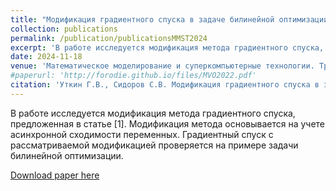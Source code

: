 ```yaml
---
title: "Модификация градиентного спуска в задаче билинейной оптимизации"
collection: publications
permalink: /publication/publicationsMMST2024
excerpt: 'В работе исследуется модификация метода градиентного спуска, предложенная в статье [1]. Модификация метода основывается на учете асинхронной сходимости переменных. Градиентный спуск с рассматриваемой модификацией проверяется на примере задачи билинейной оптимизации.'
date: 2024-11-18
venue: 'Математическое моделирование и суперкомпьютерные технологии. Труды XXIV Международной конференции (Н. Новгород, 18–21 ноября 2024 г.)'
#paperurl: 'http://forodie.github.io/files/MVO2022.pdf'
citation: 'Уткин Г.В., Сидоров С.В. Модификация градиентного спуска в задаче билинейной оптимизации // Математическое моделирование и суперкомпьютерные технологии. Труды XXIV Международной конференции (Н. Новгород, 18–21 ноября 2024 г.). – Нижний Новгород: Изд-во Нижегородского госуниверситета, 2024. – 187 с. 2024. С. 173-178.'
---
```

В работе исследуется модификация метода градиентного спуска, предложенная в статье [1]. Модификация метода основывается на учете асинхронной сходимости переменных. Градиентный спуск с рассматриваемой модификацией проверяется на примере задачи билинейной оптимизации.

[Download paper here](http://forodie.github.io/files/MMST2024_Proceedings.pdf)

